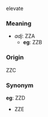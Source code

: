 elevate
### Meaning
+ _adj_: ZZA
	+ __eg__: ZZB

### Origin

ZZC

### Synonym

__eg__: ZZD

+ ZZE


